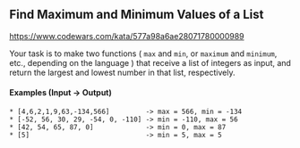 ## Find Maximum and Minimum Values of a List

https://www.codewars.com/kata/577a98a6ae28071780000989

Your task is to make two functions ( `max` and `min`, or `maximum` and `minimum`, etc., depending on the language ) that receive a list of
integers as input, and return the largest and lowest number in that list, respectively.

#### Examples (Input -> Output)

```apacheconf
* [4,6,2,1,9,63,-134,566]         -> max = 566, min = -134
* [-52, 56, 30, 29, -54, 0, -110] -> min = -110, max = 56
* [42, 54, 65, 87, 0]             -> min = 0, max = 87
* [5]                             -> min = 5, max = 5
```
